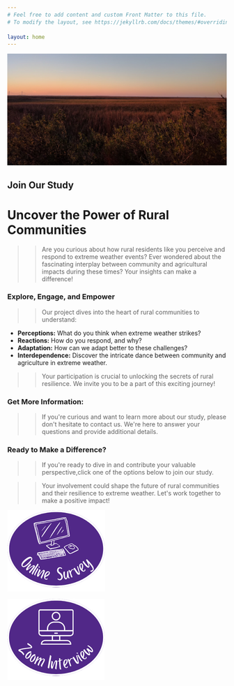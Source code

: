 ```yaml
---
# Feel free to add content and custom Front Matter to this file.
# To modify the layout, see https://jekyllrb.com/docs/themes/#overriding-theme-defaults

layout: home
---
```


![sunset](img/sunset.jpg)

## Join Our Study
# Uncover the Power of Rural Communities

>> Are you curious about how rural residents like you perceive and respond to extreme weather events? Ever wondered about the fascinating interplay between community and agricultural impacts during these times? Your insights can make a difference!

### Explore, Engage, and Empower

>> Our project dives into the heart of rural communities to understand:

- **Perceptions:** What do you think when extreme weather strikes?
- **Reactions:** How do you respond, and why?
- **Adaptation:** How can we adapt better to these challenges?
- **Interdependence:** Discover the intricate dance between community and agriculture in extreme weather.

>> Your participation is crucial to unlocking the secrets of rural resilience. We invite you to be a part of this exciting journey!

### Get More Information:
>> If you're curious and want to learn more about our study, please don't hesitate to contact us. We're here to answer your questions and provide additional details.

### Ready to Make a Difference? 

>> If you're ready to dive in and contribute your valuable perspective,click one of the options below to join our study.

>> Your involvement could shape the future of rural communities and their resilience to extreme weather. Let's work together to make a positive impact!


[![survey](img/OnlineSurvey.png)](https://kstate.qualtrics.com/jfe/form/SV_39FxVKG3qniPGwS) 

[![interview](img/OnlineInterview.png)](https://kstate.qualtrics.com/jfe/form/SV_d4Lw7XfvwCobTiS)




